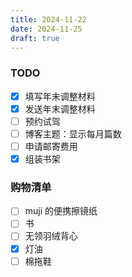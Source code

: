 ```yaml
---
title: 2024-11-22
date: 2024-11-25
draft: true
---
```


### TODO

- [x] 填写年末调整材料
- [x] 发送年末调整材料
- [ ] 预约试驾
- [ ] 博客主题：显示每月篇数
- [ ] 申请邮寄费用
- [x] 组装书架

### 购物清单

- [ ] muji 的便携擦镜纸
- [ ] 书
- [ ] 无领羽绒背心
- [x] 灯油
- [ ] 棉拖鞋